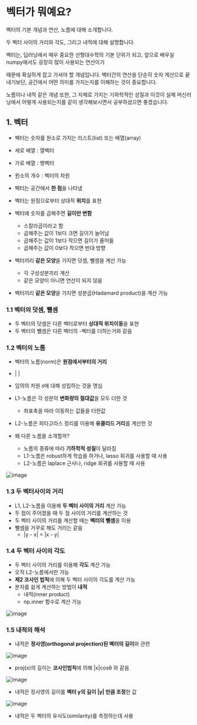 # 벡터가 뭐예요?

벡터의 기본 개념과 연산, 노름에 대해 소개합니다.

두 벡터 사이의 거리와 각도, 그리고 내적에 대해 설명합니다.

벡터는, 딥러닝에서 매우 중요한 선형대수학의 기본 단위가 되고, 앞으로 배우실 numpy에서도 굉장히 많이 사용되는 연산이기  

때문에 확실하게 잡고 가셔야 할 개념입니다. 벡터간의 연산을 단순히 숫자 계산으로 끝내기보단, 공간에서 어떤 의미를 가지는지를 이해하는 것이 중요합니다.

노름이나 내적 같은 개념 또한, 그 자체로 가지는 기하학적인 성질과 이것이 실제 머신러닝에서 어떻게 사용되는지를 같이 생각해보시면서 공부하셨으면 좋겠습니다.

## 1. 벡터

- 벡터는 숫자를 원소로 가지는 리스트(list) 또는 배열(array)
- 세로 배열 : 열벡터
- 가로 배열 : 행벡터
- 원소의 개수 : 벡터의 차원

- 벡터는 공간에서 **한 점**을 나타냄
- 벡터는 원점으로부터 상대적 **위치**를 표현
- 벡터에 숫자를 곱해주면 **길이만 변함**
  - 스칼라곱이라고 함
  - 곱해주는 값이 1보다 크면 길이가 늘어남
  - 곱해주는 값이 1보다 작으면 길이가 줄어듦
  - 곱해주는 값이 0보다 작으면 반대 방향

- 벡터끼리 **같은 모양**을 가지면 덧셈, 뺄셈을 계산 가능
  - 각 구성성분끼리 계산
  - 같은 모양이 아니면 연산이 되지 않음
- 벡터끼리 **같은 모양**을 가지면 성분곱(Hadamard product)을 계산 가능

### 1.1 벡터의 덧셈, 뺼셈

- 두 벡터의 덧셈은 다른 벡터로부터 **상대적 위치이동**을 표현
- 두 벡터의 뺄셈은 다른 벡터의 -벡터를 더하는거와 같음

### 1.2 벡터의 노름

- 벡터의 노름(norm)은 **원점에서부터의 거리**
- | |
- 임의의 차원 `d`에 대해 성립하는 것을 명심
- L1-노름은 각 성분의 **변화량의 절대값**을 모두 더한 것
  - 좌표축을 따라 이동하는 값들을 더한값
- L2-노름은 피타고라스 정리를 이용해 **유클리드 거리**를 계산한 것

- 왜 다른 노름을 소개할까?
  - 노름의 종류에 따라 **기하학적 성질**이 달라짐
  - L1-노름은 robust하게 학습을 하거나, lasso 회귀를 사용할 때 사용
  - L2-노름은 laplace 근사나, ridge 회귀를 사용할 때 사용

![image](https://user-images.githubusercontent.com/52475378/128136927-3b0de57b-ba89-40a2-8fdf-c1c963d23ae7.png)

### 1.3 두 벡터사이의 거리

- L1, L2-노름을 이용해 **두 벡터 사이의 거리** 계산 가능
- 두 점이 주어졌을 때 두 점 사이의 거리를 계산하는 것
- 두 벡터 사이의 거리를 계산할 때는 **벡터의 뺼셈**을 이용
- 뺄셈을 거꾸로 해도 거리는 같음
  - |y - x| = |x - y|

### 1.4 두 벡터 사이의 각도

- 두 벡터 사이의 거리를 이용해 **각도** 계산 가능
- 오직 L2-노름에서만 가능
- **제2 코사인 법칙**에 의해 두 벡터 사이의 각도를 계산 가능
- 분자를 쉽게 계산하는 방법이 **내적**
  - 내적(inner product)
  - np.inner 함수로 계산 가능

![image](https://user-images.githubusercontent.com/52475378/128137705-8a1a076d-2c45-45eb-bd6c-5c5cb9aed8eb.png)


### 1.5 내적의 해석

- 내적은 **정사영(orthogonal projection)된 벡터의 길이**와 관련

![image](https://user-images.githubusercontent.com/52475378/128138061-c8eb30cb-d76d-49a3-9d33-6bec605c70ef.png)

- proj(x)의 길이는 **코사인법칙**에 의해 |x|cosθ 와 같음

![image](https://user-images.githubusercontent.com/52475378/128138309-58c78e6e-425d-4e87-9d5f-44d7fa923f50.png)

- 내적은 정사영의 길이를 **벡터 y의 길이 |y| 만큼 조정**한 값

![image](https://user-images.githubusercontent.com/52475378/128138513-f5036cbf-0030-438c-b5a7-3bf65030c429.png)

- 내적은 두 벡터의 유사도(similarity)를 측정하는데 사용

